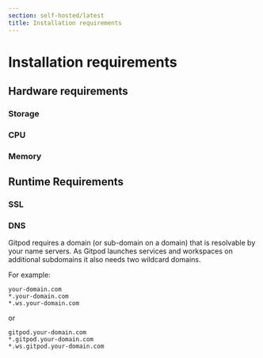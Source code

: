 ```yaml
---
section: self-hosted/latest
title: Installation requirements
---
```


<script context="module">
  export const prerender = true;
</script>

# Installation requirements

## Hardware requirements

### Storage

### CPU

### Memory

## Runtime Requirements

### SSL

### DNS

Gitpod requires a domain (or sub-domain on a domain) that is resolvable by your name servers. As Gitpod launches services and workspaces on additional subdomains it also needs two wildcard domains.

For example:

```
your-domain.com
*.your-domain.com
*.ws.your-domain.com
```

or

```
gitpod.your-domain.com
*.gitpod.your-domain.com
*.ws.gitpod.your-domain.com
```
